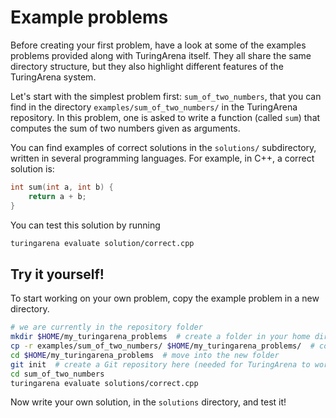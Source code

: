 # Example problems

Before creating your first problem,
have a look at some of the examples problems
provided along with TuringArena itself.
They all share the same directory structure,
but they also highlight different features of the TuringArena system.

Let's start with the simplest problem first:
`sum_of_two_numbers`,
that you can find in the directory `examples/sum_of_two_numbers/`
in the TuringArena repository.
In this problem,
one is asked to write a function (called `sum`)
that computes the sum of two numbers given as arguments.

You can find examples of correct solutions in the `solutions/` subdirectory,
written in several programming languages.
For example, in C++, a correct solution is:
```c++
int sum(int a, int b) {
    return a + b;
}
```

You can test this solution by running
```bash
turingarena evaluate solution/correct.cpp
```

## Try it yourself!

To start working on your own problem,
copy the example problem in a new directory.

```bash
# we are currently in the repository folder
mkdir $HOME/my_turingarena_problems  # create a folder in your home directory
cp -r examples/sum_of_two_numbers/ $HOME/my_turingarena_problems/  # copy the example problem
cd $HOME/my_turingarena_problems  # move into the new folder
git init  # create a Git repository here (needed for TuringArena to work)
cd sum_of_two_numbers
turingarena evaluate solutions/correct.cpp

```

Now write your own solution, in the `solutions` directory, and test it!

